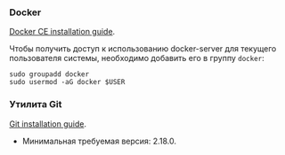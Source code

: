 ### Docker

[Docker CE installation guide](https://docs.docker.com/install/).

Чтобы получить доступ к использованию docker-server для текущего пользователя системы, необходимо добавить его в группу `docker`:

```shell
sudo groupadd docker
sudo usermod -aG docker $USER
```

### Утилита Git

[Git installation guide](https://git-scm.com/book/en/v2/Getting-Started-Installing-Git).

 - Минимальная требуемая версия: 2.18.0.
